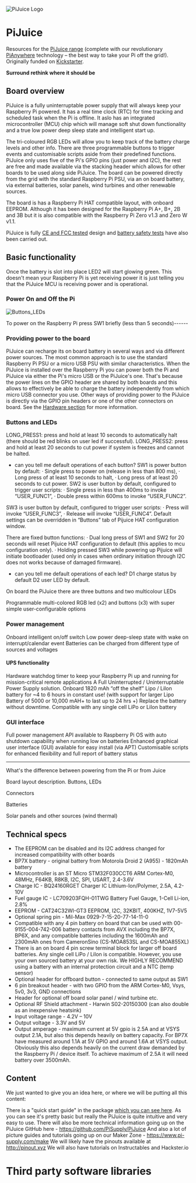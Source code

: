 ![PiJuice Logo](https://user-images.githubusercontent.com/16068311/30545031-58b8fec6-9c80-11e7-8b3a-5e1f3aefd86c.png?raw=true "PiJuice Logo")
# PiJuice
Resources for the [PiJuice range](https://www.pi-supply.com/?s=pijuice&post_type=product&tags=1&limit=5&ixwps=1) (complete with our revolutionary [PiAnywhere](https://www.pi-supply.com/product-tag/pianywhere/) technology – the best way to take your Pi off the grid!). Originally funded on [Kickstarter](https://www.kickstarter.com/projects/pijuice/pijuice-a-portable-project-platform-for-every-rasp/).

**Surround rethink where it should be**

## Board overview

PiJuice is a fully uninterruptable power supply that will always keep your Raspberry Pi powered. It has a real time clock (RTC) for time tracking and scheduled task when the Pi is offline. It aslo has an integrated microcontroller (MCU) chip which will manage soft shut down functionality and a true low power deep sleep state and intelligent start up.  

The tri-coloured RGB LEDs will allow you to keep track of the battery charge levels and other info. There are three programmable buttons to trigger events and customisable scripts aside from their predefined functions.
PiJuice only uses five of the Pi's GPIO pins (just power and I2C), the rest are free and made available via the stacking header which allows for other boards to be used along side PiJuice.
The board can be powered directly from the grid with the standard Raspberry Pi PSU, via an on board battery, via external batteries, solar panels, wind turbines and other renewable sources.

The board is has a Raspberry Pi HAT compatible layout, with onboard EEPROM. Although it has been designed for the Raspberry Pi A+, B+, 2B and 3B but it is also compatible with the Raspberry Pi Zero v1.3 and Zero W v1.1.

PiJuice is fully [CE and FCC tested](https://github.com/PiSupply/PiJuice/tree/master/Documentation/Compliance) design and [battery safety tests](https://github.com/PiSupply/PiJuice/tree/master/Documentation/Battery%20Safety) have also been carried out.

## Basic functionality

Once the battery is slot into place LED2 will start glowing green. This doesn't mean your Raspberry Pi is yet receiving power it is just telling you that the PiJuice MCU is receiving power and is operational.   

### Power On and Off the Pi
![Buttons_LEDs](https://user-images.githubusercontent.com/16068311/33768831-94db68b0-dc1f-11e7-99d4-a06cb65b0135.png "Buttons and LEDs")

To power on the Raspberry Pi press SW1 briefly (less than 5 seconds)------

### Providing power to the board

PiJuice can recharge its on board battery in several ways and via different power sources. The most common approach is to use the standard Raspberry Pi PSU or a micro USB PSU with similar characteristics.
When the PiJuice is installed over the Raspberry Pi you can power both the Pi and PiJuice via either the Pi's micro USB or the PiJuice's one. That's because the power lines on the GPIO header are shared by both boards and this allows to effectively be able to charge the battery independently from which micro USB connector you use.
Other ways of providing power to the PiJuice is directly via the GPIO pin headers or one of the other connectors on board. See the [Hardware section](https://github.com/PiSupply/PiJuice/tree/master/Hardware) for more information.

### Buttons and LEDs

LONG_PRESS1: press and hold at least 10 seconds to automatically halt (there should be red blinks on user led if successful).
LONG_PRESS2: press and hold at least 20 seconds to cut power if system is freezes and cannot be halted.

- can you tell me default operations of each button?
SW1 is power button by default:
·        Single press to power on (release in less than 800 ms),
·        Long press of at least 10 seconds to halt,
·        Long press of at least 20 seconds to cut power.
SW2 is user button by default, configured to trigger user scripts:
·        Single press in less than 400ms to invoke “USER_FUNC1”,
·        Double press within 600ms to invoke “USER_FUNC2”.
 
SW3 is user button by default, configured to trigger user scripts:
·        Press will invoke “USER_FUNC3”,
·        Release will invoke “USER_FUNC4”.
Default settings can be overridden in “Buttons” tab of Pijuice HAT configuration window.

There are fixed button functions:
·        Dual long press of SW1 and SW2 for 20 seconds will reset Pijuice HAT configuration to default (this applies to mcu configuration only).
·        Holding pressed SW3 while powering up Pijuice will initiate bootloader (used only in cases when ordinary initiation through I2C does not works because of damaged firmware).


- can you tell me default operations of each led?
D1 charge status by default
D2 user LED by default.

On board the PiJuice there are three buttons and two multicolour LEDs

Programmable multi-colored RGB led (x2) and buttons (x3) with super simple user-configurable options

### Power management
Onboard intelligent on/off switch 
Low power deep-sleep state with wake on interrupt/calendar event
Batteries can be charged from different type of sources and voltages

#### UPS functionality
Hardware watchdog timer to keep your Raspberry Pi up and running for mission-critical remote applications
A Full Uninterrupted / Uninterruptable Power Supply solution.
Onboard 1820 mAh “off the shelf” Lipo / LiIon battery for ~4 to 6 hours in constant use! (with support for larger Lipo Battery of 5000 or 10,000 mAH+ to last up to 24 hrs +)
Replace the battery without downtime. Compatible with any single cell LiPo or LiIon battery    


### GUI interface
Full power management API available to Raspberry Pi OS with auto shutdown capability when running low on batteries
Enhanced graphical user interface (GUI) available for easy install (via APT)
Customisable scripts for enhanced flexibility and full report of battery status


-----------------------------

What's the difference between powering from the Pi or from Juice

Board layout description. Buttons, LEDs

Connectors

Batteries

Solar panels and other sources (wind thermal)

## Technical specs

- The EEPROM can be disabled and its I2C address changed for increased compatibility with other boards
- BP7X battery - original battery from Motorola Droid 2 (A955) - 1820mAh battery
- Microcontroller is an ST Micro STM32F030CCT6 ARM Cortex-M0, 48MHz, F64KB, R8KB, I2C, SPI, USART, 2.4-3.6V
- Charge IC - BQ24160RGET Charger IC Lithium-Ion/Polymer, 2.5A, 4.2-10V
- Fuel gauge IC - LC709203FQH-01TWG Battery Fuel Gauge, 1-Cell Li-ion, 2.8%
- EEPROM - CAT24C32WI-GT3 EEPROM, I2C, 32KBIT, 400KHZ, 1V7-5V5
- Optional spring pin - Mil-Max 0929-7-15-20-77-14-11-0
- Compatible with any 4 pin battery on board that can be used with 00-9155-004-742-006 battery contacts from AVX including the BP7X, BP6X, and any compatible batteries including the 1600mAh and 2300mAh ones from CameronSino (CS-MOA853SL and CS-MOA855XL)
- There is an on board 4 pin screw terminal block for larger off board batteries. Any single cell LiPo / LiIon is compatible. However, you use your own sourced battery at your own risk. We HIGHLY RECOMMEND using a battery with an internal protection circuit and a NTC (temp sensor)
- Optional header for offboard button - connected to same output as SW1
- 6 pin breakout header - with two GPIO from the ARM Cortex-M0, Vsys, 5v0, 3v3, GND connections
- Header for optional off board solar panel / wind turbine etc.
- Optional RF Shield attachment - Harwin S02-20150300 (can also double as an inexpensive heatsink)
- Input voltage range - 4.2V – 10V
- Output voltage - 3.3V and 5V
- Output amperage - maximum current at 5V gpio is 2.5A and at VSYS output 2.1A, but also this depends heavily on battery capacity. For BP7X have measured around 1.1A at 5V GPIO and around 1.6A at VSYS output. Obviously this also depends heavily on the current draw demanded by the Raspberry Pi / device itself. To achieve maximum of 2.5A it will need battery over 3500mAh.

## Content

We just wanted to give you an idea here, or where we will be putting all this content:

There is a "quick start guide" in the package [which you can see here](https://github.com/PiSupply/PiJuice/blob/master/Documentation/PiJuice%20Guide.pdf). As you can see it's pretty basic but really the PiJuice is quite intuitive and very easy to use. 
There will also be more technical information going up on the PiJuice GitHub here - https://github.com/PiSupply/PiJuice
And also a lot of picture guides and tutorials going up on our Maker Zone - https://www.pi-supply.com/make 
We will likely have the pinouts available at http://pinout.xyz
We will also have tutorials on Instructables and Hackster.io 

# Third party software libraries

